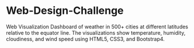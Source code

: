# Web-Design-Challenge
Web Visualization Dashboard of weather in 500+ cities at different latitudes relative to the equator line. The visualizations show temperature, humidity, cloudiness, and wind speed using HTML5, CSS3, and Bootstrap4.

